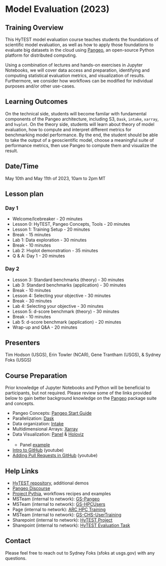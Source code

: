# Model Evaluation (2023)

## Training Overview
This HyTEST model evaluation course teaches students the foundations of scientific model evaluation, as well as how to apply those foundations to evaluate big datasets in the cloud using [Pangeo](https://pangeo.io/about.html), an open-source Python platform for distributed computing.

Using a combination of lectures and hands-on exercises in Jupyter Notebooks, we will cover data access and preparation, identifying and computing statistical evaluation metrics, and visualization of results. Furthermore, we consider how workflows can be modified for individual purposes and/or other use-cases. 


## Learning Outcomes
On the technical side,
students will become familar with fundamental components of the Pangeo architecture, including S3, `Dask`, `intake`, `xarray`, and `hvplot`.
On the theory side,
students will learn about theory of model evaluation, how to compute and interpret different metrics for benchmarking model performance.
By the end, the student should be able to take the output of a geoscientific model, choose a meaningful suite of performance metrics, then use Pangeo to compute them and visualize the result.

## Date/Time
May 10th and May 11th of 2023, 10am to 2pm MT

## Lesson plan
### Day 1
- Welcome/Icebreaker - 20 minutes
- Lesson 0: HyTEST, Pangeo Concepts, Tools - 20 minutes
- Lesson 1: Training Setup - 20 minutes
- Break - 15 minutes
- Lab 1: Data exploration  - 30 minutes
- Break - 10 minutes
- Lab 2:  Hvplot demonstration - 35 minutes
- Q & A: Day 1 - 20 minutes

### Day 2
- Lesson 3: Standard benchmarks (theory) - 30 minutes
- Lab 3: Standard benchmarks (application) - 30 minutes
- Break - 10 minutes
- Lesson 4: Selecting your objective - 30 minutes
- Break - 30 minutes
- Lab 4: Selecting your objective - 30 minutes
- Lesson 5: d-score benchmark (theory) - 30 minutes
- Break - 10 minutes
- Lab 5:  d-score benchmark (application) - 20 minutes
- Wrap-up and Q&A - 20 minutes


## Presenters
Tim Hodson (USGS), Erin Towler (NCAR), Gene Trantham (USGS), & Sydney Foks (USGS)

## Course Preparation
Prior knowledge of Jupyter Notebooks and Python will be beneficial to participants, but not required. Please review some of the links provided below to gain better background knowledge on the [Pangeo](https://pangeo.io/) package suite and concepts.
-	Pangeo Concepts: [Pangeo Start Guide](https://pangeo.io/quickstart.html#quickstart)
-	Parallelization: [Dask](https://tutorial.dask.org/00_overview.html)
-	Data organization: [Intake](http://gallery.pangeo.io/repos/pangeo-data/pangeo-tutorial-gallery/intake.html)
-	Multidimensional Arrays: [Xarray](https://tutorial.xarray.dev/intro.html)
-	Data Visualization: [Panel](https://panel.holoviz.org/) & [Holoviz](https://holoviz.org/tutorial/)
- -	Panel [example](https://glaciers.pyviz.demo.anaconda.com/glaciers)
-	[Intro to GitHub](https://www.youtube.com/watch?v=idZyqNIrt84) (youtube)
-	[Adding Pull Requests in GitHub](https://www.youtube.com/watch?v=NZG5Y51WRHo) (youtube)

## Help Links
-	[HyTEST repository](https://github.com/hytest-org/hytest), additional demos
-	[Pangeo Discourse](https://discourse.pangeo.io/)
-	[Project Pythia](https://cookbooks.projectpythia.org/), workflows recipes and examples
-	MSTeam (internal to network): [GS-Pangeo](https://teams.microsoft.com/l/team/19%3aa8f4ad49b05c40eab74197daf76be568%40thread.skype/conversations?groupId=f01d9363-7341-40ac-bc06-04b3ab9de54f&tenantId=0693b5ba-4b18-4d7b-9341-f32f400a5494)
-	MSTeam (internal to network): [GS-HPCUsers](https://teams.microsoft.com/l/team/19%3a20d5d33656ba4d4bb574f6f0194e2f7f%40thread.skype/conversations?groupId=0d997551-abe8-4b31-aa0a-06bb8ad40463&tenantId=0693b5ba-4b18-4d7b-9341-f32f400a5494)
- Page (internal to network): [ARC HPC Training](https://teams.microsoft.com/l/team/19%3a20d5d33656ba4d4bb574f6f0194e2f7f%40thread.skype/conversations?groupId=0d997551-abe8-4b31-aa0a-06bb8ad40463&tenantId=0693b5ba-4b18-4d7b-9341-f32f400a5494)
-	MSTeam (internal to network): [GS-CHS-UserTraining](https://teams.microsoft.com/l/team/19%3a5855c04511584c26b42ba426cc0a7890%40thread.skype/conversations?groupId=8f59b7f0-3b27-459c-a145-4da10ee16b20&tenantId=0693b5ba-4b18-4d7b-9341-f32f400a5494)
-	Sharepoint (internal to network): [HyTEST Project](https://doimspp.sharepoint.com/sites/gs-wma-hytest/)
-	Sharepoint (internal to network): [HyTEST Evaluation Task](https://doimspp.sharepoint.com/sites/gs-wma-hytest/SitePages/EvalutionTaskTeam.aspx)

## Contact
Please feel free to reach out to Sydney Foks (sfoks at usgs.gov) with any questions.

